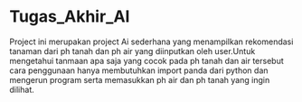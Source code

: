 # Tugas_Akhir_AI
Project ini merupakan project Ai sederhana yang menampilkan rekomendasi tanaman dari ph tanah dan ph air yang diinputkan oleh user.Untuk mengetahui tanmaan apa saja yang cocok pada ph tanah dan air tersebut
cara penggunaan hanya membutuhkan import panda dari python dan mengerun program serta memasukkan ph air dan ph tanah yang ingin dilihat.
